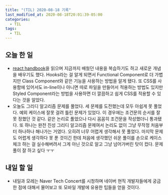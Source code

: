 ```yaml
---
title: "(TIL) 2020-08-18 기록"
last_modified_at: 2020-08-18T20:01:39-05:00
categories:
  - TIL
tags:
  - TIL
---
```


## 오늘 한 일
- [react handbook](https://flaviocopes.nyc3.digitaloceanspaces.com/react-handbook/react-handbook.pdf)을 읽으며 지금까지 배웠던 내용을 복습하기도 하고 새로운 개념을 배우기도 했다. Hooks라는 걸 알게 되면서 Functional Component로 더 가볍지만 Class Component와 같은 기능을 사용하는 방법을 알게 됐다. 또 CSS를 사용함에 있어서도 in-line이나 아니면 따로 파일을 만들어서 적용하는 방법도 있지만 Styled Component라는 방법을 사용하면 더 깔끔하고 쉽게 CSS를 적용할 수 있다는 것을 알았다.
- 오늘도 그리디 알고리즘 문제를 풀었다. 세 문제를 도전했는데 모두 아쉽게 못 풀었다. 예외 케이스에 잘못 걸려 틀린 문제가 있었다. 이 경우에는 조건문의 순서를 잘못 정했던 것 같다. 같은 논리로 풀었으나 다시 꼼꼼히 조건문을 작성했더니 통과됐다. 또 하나는 완전 진성 그리디 알고리즘 문제여서 논리도 없이 그냥 무작정 처음부터 하나하나 해나가는 거였다. 오히려 너무 어렵게 생각해서 못 풀었다. 마지막 문제도 어렵게 생각하다 못 푼 것이긴 한데 처음에 생각했던 쉬운 풀이를 손으로 케이스 체크 하는 걸 실수해버려서 그게 아닌 것으로 알고 그냥 넘어가버린 탓이 컸다. 문제 풀이 잘 하고 싶다 ㅜㅜ
## 내일 할 일
- 내일과 모레는 Naver Tech Concert를 시청하며 네이버 현직 개발자들에게 궁금한 점에 대해서 물어보고 또 모바일 개발에 유용한 팁들을 얻을 것이다.